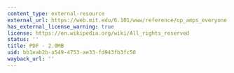 ```yaml
---
content_type: external-resource
external_url: https://web.mit.edu/6.101/www/reference/op_amps_everyone.pdf
has_external_license_warning: true
license: https://en.wikipedia.org/wiki/All_rights_reserved
status: ''
title: PDF - 2.0MB
uid: bb1eab2b-a549-4753-ae33-fd943fb3fc50
wayback_url: ''
---
```

